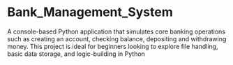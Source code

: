 # Bank_Management_System
A console-based Python application that simulates core banking operations such as creating an account, checking balance, depositing and withdrawing money. This project is ideal for beginners looking to explore file handling, basic data storage, and logic-building in Python
